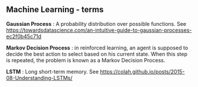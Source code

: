 ## Machine Learning - terms

**Gaussian Process** : A probability distribution over possible functions.  See https://towardsdatascience.com/an-intuitive-guide-to-gaussian-processes-ec2f0b45c71d  

**Markov Decision Process** : in reinforced learning, an agent is supposed to decide the best action to select based on his current state. When this step is repeated, the problem is known as a Markov Decision Process.

**LSTM** : Long short-term memory. See https://colah.github.io/posts/2015-08-Understanding-LSTMs/ 